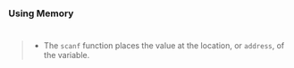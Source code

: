### Using Memory
#

> - The `scanf` function places the value at the location, or
    `address`, of the variable.
